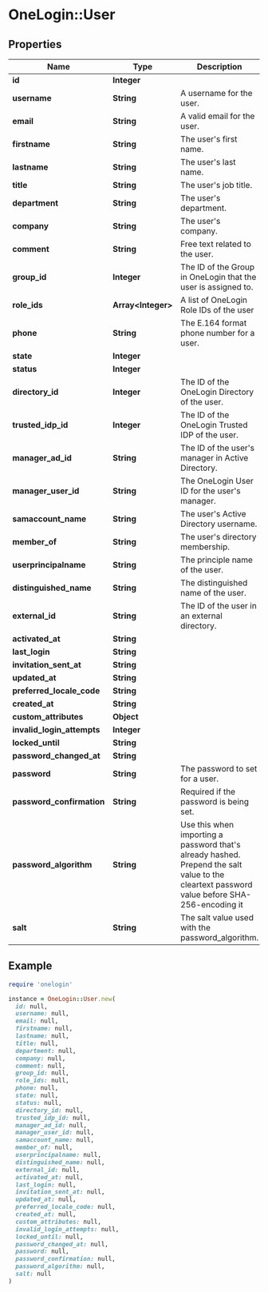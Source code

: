 # OneLogin::User

## Properties

| Name | Type | Description | Notes |
| ---- | ---- | ----------- | ----- |
| **id** | **Integer** |  | [optional] |
| **username** | **String** | A username for the user. | [optional] |
| **email** | **String** | A valid email for the user. | [optional] |
| **firstname** | **String** | The user&#39;s first name. | [optional] |
| **lastname** | **String** | The user&#39;s last name. | [optional] |
| **title** | **String** | The user&#39;s job title. | [optional] |
| **department** | **String** | The user&#39;s department. | [optional] |
| **company** | **String** | The user&#39;s company. | [optional] |
| **comment** | **String** | Free text related to the user. | [optional] |
| **group_id** | **Integer** | The ID of the Group in OneLogin that the user is assigned to. | [optional] |
| **role_ids** | **Array&lt;Integer&gt;** | A list of OneLogin Role IDs of the user | [optional] |
| **phone** | **String** | The E.164 format phone number for a user. | [optional] |
| **state** | **Integer** |  | [optional] |
| **status** | **Integer** |  | [optional] |
| **directory_id** | **Integer** | The ID of the OneLogin Directory of the user. | [optional] |
| **trusted_idp_id** | **Integer** | The ID of the OneLogin Trusted IDP of the user. | [optional] |
| **manager_ad_id** | **String** | The ID of the user&#39;s manager in Active Directory. | [optional] |
| **manager_user_id** | **String** | The OneLogin User ID for the user&#39;s manager. | [optional] |
| **samaccount_name** | **String** | The user&#39;s Active Directory username. | [optional] |
| **member_of** | **String** | The user&#39;s directory membership. | [optional] |
| **userprincipalname** | **String** | The principle name of the user. | [optional] |
| **distinguished_name** | **String** | The distinguished name of the user. | [optional] |
| **external_id** | **String** | The ID of the user in an external directory. | [optional] |
| **activated_at** | **String** |  | [optional] |
| **last_login** | **String** |  | [optional] |
| **invitation_sent_at** | **String** |  | [optional] |
| **updated_at** | **String** |  | [optional] |
| **preferred_locale_code** | **String** |  | [optional] |
| **created_at** | **String** |  | [optional] |
| **custom_attributes** | **Object** |  | [optional] |
| **invalid_login_attempts** | **Integer** |  | [optional] |
| **locked_until** | **String** |  | [optional] |
| **password_changed_at** | **String** |  | [optional] |
| **password** | **String** | The password to set for a user. | [optional] |
| **password_confirmation** | **String** | Required if the password is being set. | [optional] |
| **password_algorithm** | **String** | Use this when importing a password that&#39;s already hashed. Prepend the salt value to the cleartext password value before SHA-256-encoding it | [optional] |
| **salt** | **String** | The salt value used with the password_algorithm. | [optional] |

## Example

```ruby
require 'onelogin'

instance = OneLogin::User.new(
  id: null,
  username: null,
  email: null,
  firstname: null,
  lastname: null,
  title: null,
  department: null,
  company: null,
  comment: null,
  group_id: null,
  role_ids: null,
  phone: null,
  state: null,
  status: null,
  directory_id: null,
  trusted_idp_id: null,
  manager_ad_id: null,
  manager_user_id: null,
  samaccount_name: null,
  member_of: null,
  userprincipalname: null,
  distinguished_name: null,
  external_id: null,
  activated_at: null,
  last_login: null,
  invitation_sent_at: null,
  updated_at: null,
  preferred_locale_code: null,
  created_at: null,
  custom_attributes: null,
  invalid_login_attempts: null,
  locked_until: null,
  password_changed_at: null,
  password: null,
  password_confirmation: null,
  password_algorithm: null,
  salt: null
)
```

